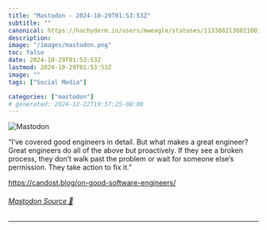```yaml
---
title: "Mastodon - 2024-10-29T01:53:53Z"
subtitle: ""
canonical: https://hachyderm.io/users/mweagle/statuses/113388213602100114
description:
image: "/images/mastodon.png"
toc: false
date: 2024-10-29T01:53:53Z
lastmod: 2024-10-29T01:53:53Z
image: ""
tags: ["Social Media"]

categories: ["mastodon"]
# generated: 2024-12-22T19:57:25-08:00
---
```

![Mastodon](/images/mastodon.png)

<p>“I’ve covered good engineers in detail. But what makes a great engineer? Great engineers do all of the above but proactively. If they see a broken process, they don’t walk past the problem or wait for someone else’s permission. They take action to fix it.”</p><p><a href="https://candost.blog/on-good-software-engineers/" target="_blank" rel="nofollow noopener noreferrer" translate="no"><span class="invisible">https://</span><span class="ellipsis">candost.blog/on-good-software-</span><span class="invisible">engineers/</span></a></p>


###### [Mastodon Source 🐘](https://hachyderm.io/@mweagle/113388213602100114)

___
